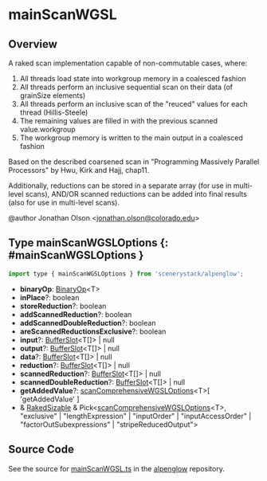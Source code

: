 # mainScanWGSL

## Overview

A raked scan implementation capable of non-commutable cases, where:

1. All threads load state into workgroup memory in a coalesced fashion
2. All threads perform an inclusive sequential scan on their data (of grainSize elements)
3. All threads perform an inclusive scan of the "reuced" values for each thread (Hillis-Steele)
4. The remaining values are filled in with the previous scanned value.workgroup
5. The workgroup memory is written to the main output in a coalesced fashion

Based on the described coarsened scan in "Programming Massively Parallel Processors" by Hwu, Kirk and Hajj, chap11.

Additionally, reductions can be stored in a separate array (for use in multi-level scans), AND/OR
scanned reductions can be added into final results (also for use in multi-level scans).

@author Jonathan Olson &lt;jonathan.olson@colorado.edu&gt;

## Type mainScanWGSLOptions {: #mainScanWGSLOptions }


```js
import type { mainScanWGSLOptions } from 'scenerystack/alpenglow';
```
- **binaryOp**: [BinaryOp](../alpenglow/ConcreteType.md#BinaryOp)&lt;T&gt;
- **inPlace**?: <span style="color: hsla(calc(var(--md-hue) + 180deg),80%,40%,1);">boolean</span>
- **storeReduction**?: <span style="color: hsla(calc(var(--md-hue) + 180deg),80%,40%,1);">boolean</span>
- **addScannedReduction**?: <span style="color: hsla(calc(var(--md-hue) + 180deg),80%,40%,1);">boolean</span>
- **addScannedDoubleReduction**?: <span style="color: hsla(calc(var(--md-hue) + 180deg),80%,40%,1);">boolean</span>
- **areScannedReductionsExclusive**?: <span style="color: hsla(calc(var(--md-hue) + 180deg),80%,40%,1);">boolean</span>
- **input**?: [BufferSlot](../alpenglow/BufferSlot.md)&lt;T[]&gt; | <span style="color: hsla(calc(var(--md-hue) + 180deg),80%,40%,1);">null</span>
- **output**?: [BufferSlot](../alpenglow/BufferSlot.md)&lt;T[]&gt; | <span style="color: hsla(calc(var(--md-hue) + 180deg),80%,40%,1);">null</span>
- **data**?: [BufferSlot](../alpenglow/BufferSlot.md)&lt;T[]&gt; | <span style="color: hsla(calc(var(--md-hue) + 180deg),80%,40%,1);">null</span>
- **reduction**?: [BufferSlot](../alpenglow/BufferSlot.md)&lt;T[]&gt; | <span style="color: hsla(calc(var(--md-hue) + 180deg),80%,40%,1);">null</span>
- **scannedReduction**?: [BufferSlot](../alpenglow/BufferSlot.md)&lt;T[]&gt; | <span style="color: hsla(calc(var(--md-hue) + 180deg),80%,40%,1);">null</span>
- **scannedDoubleReduction**?: [BufferSlot](../alpenglow/BufferSlot.md)&lt;T[]&gt; | <span style="color: hsla(calc(var(--md-hue) + 180deg),80%,40%,1);">null</span>
- **getAddedValue**?: [scanComprehensiveWGSLOptions](../alpenglow/scanComprehensiveWGSL.md#scanComprehensiveWGSLOptions)&lt;T&gt;[ 'getAddedValue' ]
- &amp; [RakedSizable](../alpenglow/WGSLUtils.md#RakedSizable) &amp; Pick&lt;[scanComprehensiveWGSLOptions](../alpenglow/scanComprehensiveWGSL.md#scanComprehensiveWGSLOptions)&lt;T&gt;, "exclusive" | "lengthExpression" | "inputOrder" | "inputAccessOrder" | "factorOutSubexpressions" | "stripeReducedOutput"&gt;




## Source Code

See the source for [mainScanWGSL.ts](https://github.com/phetsims/alpenglow/blob/main/js/webgpu/wgsl/gpu/mainScanWGSL.ts) in the [alpenglow](https://github.com/phetsims/alpenglow) repository.
